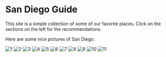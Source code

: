 # San Diego Guide

This site is a simple collection of some of our favorite places. Click on the sections on the left for the recommendations.

Here are some nice pictures of San Diego.

![1](images/IMG_1080.JPG)
![2](images/IMG_1095.JPG)
![3](images/IMG_1111.JPG)
![4](images/IMG_1188.JPG)
![5](images/IMG_1196.JPG)
![6](images/IMG_1216.JPG)
![7](images/IMG_1253.JPG)
![8](images/IMG_1259.JPG)
![9](images/IMG_1340.JPG)
![10](images/IMG_1365.JPG)
![11](images/IMG_1383.JPG)